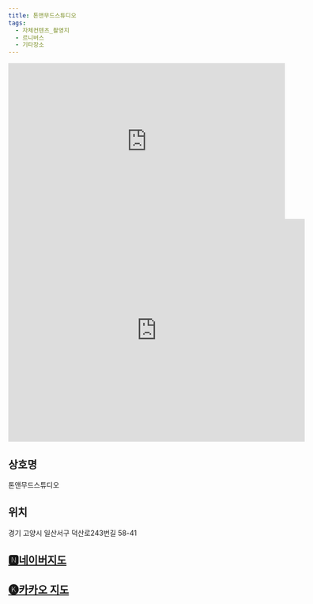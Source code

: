 ```yaml
---
title: 톤앤무드스튜디오
tags:
  - 자체컨텐츠_촬영지
  - 르니버스
  - 기타장소
---
```

<iframe width="560" height="315" src="https://www.youtube.com/embed/tsBFGeQrBjo?si=vp271-zVOLEqAPgc" title="YouTube video player" frameborder="0" allow="accelerometer; autoplay; clipboard-write; encrypted-media; gyroscope; picture-in-picture; web-share" referrerpolicy="strict-origin-when-cross-origin" allowfullscreen></iframe>

<iframe src="https://www.google.com/maps/embed?pb=!1m18!1m12!1m3!1d469.2769345740532!2d126.73128389163516!3d37.698398686917365!2m3!1f0!2f0!3f0!3m2!1i1024!2i768!4f13.1!3m3!1m2!1s0x357c8f73c845d52f%3A0xbb0c4c5a0aeda90!2z6rK96riw64-EIOqzoOyWkeyLnCDsnbzsgrDshJzqtawg642V7IKw66GcMjQz67KI6ri4IDU4LTQy!5e0!3m2!1sko!2skr!4v1741440262006!5m2!1sko!2skr" width="600" height="450" style="border:0;" allowfullscreen="" loading="lazy" referrerpolicy="no-referrer-when-downgrade"></iframe>

## 상호명
톤앤무드스튜디오

## 위치
경기 고양시 일산서구 덕산로243번길 58-41


## [🅽네이버지도](https://naver.me/GyYnzk2Y)

## [🅚카카오 지도](https://place.map.kakao.com/1820664409)